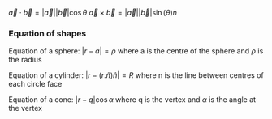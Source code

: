  $\vec{a}\cdot\vec{b}=|\vec{a}||\vec{b}|\cos \theta$
 $\vec{a}\times\vec{b}=|\vec{a}||\vec{b}|\sin (\theta)n$

### Equation of shapes
Equation of a sphere: $|r-a|=\rho$ where a is the centre of the sphere and $\rho$ is the radius

Equation of a cylinder: $|r-(r.\hat{n})\hat{n}|=R$ where n is the line between centres of each circle face

Equation of a cone: $|r-q|\cos \alpha$ where q is the vertex and $\alpha$ is the angle at the vertex
